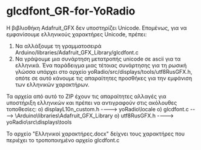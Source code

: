 # glcdfont_GR-for-YoRadio
Η βιβλιοθήκη Adafruit_GFX δεν υποστηρίζει Unicode. 
Επομένως, για να εμφανίσουμε ελληνικούς χαρακτήρες Unicode, πρέπει:
1) Να αλλάξουμε τη γραμματοσειρά Arduino/libraries/Adafruit_GFX_Library/glcdfont.c
2) Να γράψουμε μια συνάρτηση μετατροπής unicode σε ascii για τα ελληνικά.
   Ένα παράδειγμα μιας τέτοιας συνάρτησης για τη ρωσική γλώσσα υπάρχει στο αρχείο 
   yoRadio/src/displays/tools/utf8RusGFX.h, οπότε σε αυτό κάνουμε τις απαραίτητες 
   προσθήκες για την εμφάνιση των ελληνικών χαρακτήρων.

Τα αρχεία από αυτό το ZIP έχουν τις απαραίτητες αλλαγές για υποστήριξη ελληνικών 
και πρέπει να αντιγραφούν στις ακόλουθες τοποθεσίες:
ο) displayL10n_custom.h ----> yoRadio\locale
ο) glcdfont.c           ----> \Arduino\libraries\Adafruit_GFX_Library
ο) utf8RusGFX.h         ----> yoRadio\src\displays\tools

Το αρχείο "Ελληνικοί χαρακτήρες.docx" δείχνει τους χαρακτήρες που περιέχει το 
τροποποιημένο αρχείο glcdfont.c
